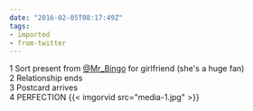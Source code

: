 ```yaml
---
date: "2016-02-05T08:17:49Z"
tags:
- imported
- from-twitter
---
```

1 Sort present from [@Mr_Bingo](https://twitter.com/Mr_Bingo) for girlfriend \(she's a huge fan\)\
2 Relationship ends\
3 Postcard arrives\
4 PERFECTION {{< imgorvid src="media-1.jpg" >}}
